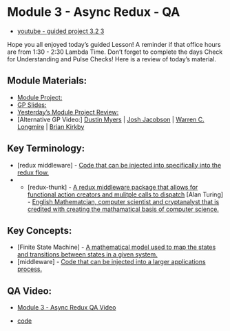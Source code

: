 # Module 3 - Async Redux - QA 

- [youtube - guided project 3.2 3]()

Hope you all enjoyed today’s guided Lesson! 
A reminder if that office hours are from 1:30 - 2:30 Lambda Time. 
Don’t forget to complete the days Check for Understanding and Pulse Checks!
Here is a review of today’s material.

##  Module Materials:

-   [Module Project:](https://github.com/LambdaSchool/web-module-project-async-redux) 
-   [GP Slides:](https://docs.google.com/presentation/d/1JTqhluqkeBQGo_rwksRaIkXRFM6GjPS4nj8ODcYvyXU/edit?usp=sharing) 
-   [Yesterday’s Module Project Review:](https://www.loom.com/share/dc97839acccf48339842c6265413fafb) 
-   [Alternative GP Video:] [Dustin Myers](https://youtu.be/a4yU0FLdxwY) | [Josh Jacobson](https://youtu.be/KoqY3I2EO8k) | [Warren C. Longmire](https://youtu.be/cOimnorDca8) | [Brian Kirkby](https://youtu.be/x_KNjGf2TYk)

##  Key Terminology:

-   [redux middleware] - [Code that can be injected into specifically into the redux flow.](https://designingforscale.com/understanding-redux-middleware-and-writing-custom-ones/)
-   -   [redux-thunk] - [A redux middleware package that allows for functional action creators and mulitple calls to dispatch](https://medium.com/fullstack-academy/thunks-in-redux-the-basics-85e538a3fe60)
[Alan Turing] - [English Mathematcian, computer scientist and cryptanalyst that is credited with creating the mathamatical basis of computer science.](https://www.youtube.com/watch?v=dNRDvLACg5Q)

##  Key Concepts:

-   [Finite State Machine] - [A mathematical model used to map the states and transitions between states in a given system.](https://www.youtube.com/watch?v=I0HBrcE_HOI)
-   [middleware] - [Code that can be injected into a larger applications process.](https://redux.js.org/understanding/history-and-design/middleware)

## QA Video:



-   [Module 3 - Async Redux QA Video](https://www.youtube.com/watch?v=shr7l58Weg0)

- [code]()
